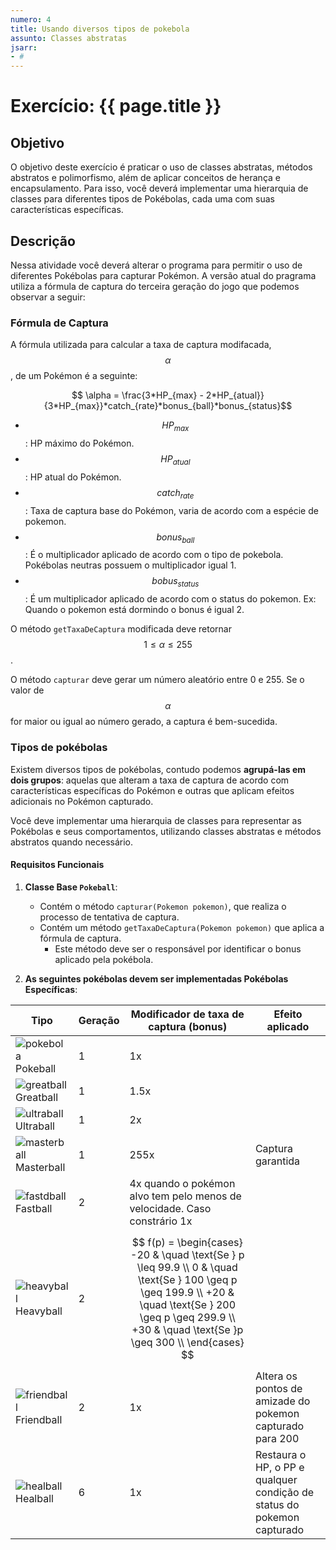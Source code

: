 ```yaml
---
numero: 4
title: Usando diversos tipos de pokebola
assunto: Classes abstratas
jsarr:
- # 
---
```



# Exercício: {{ page.title }}

## Objetivo

O objetivo deste exercício é praticar o uso de classes abstratas, métodos abstratos e polimorfismo, além de aplicar conceitos de herança e encapsulamento. 
Para isso, você deverá implementar uma hierarquia de classes para diferentes tipos de Pokébolas, cada uma com suas características específicas.

## Descrição

Nessa atividade você deverá alterar o programa para permitir o uso de diferentes Pokébolas para capturar Pokémon.
A versão atual do pragrama utiliza a fórmula de captura do terceira geração do jogo que podemos observar a seguir:

### Fórmula de Captura
A fórmula utilizada para calcular a taxa de captura modifacada, $$ \alpha $$ , de um Pokémon é a seguinte:

$$  \alpha =  \frac{3*HP_{max} - 2*HP_{atual}}{3*HP_{max}}*catch_{rate}*bonus_{ball}*bonus_{status}$$


- $$ HP_{max} $$ : HP máximo do Pokémon.
- $$ HP_{atual} $$ : HP atual do Pokémon.
- $$ catch_{rate} $$ : Taxa de captura base do Pokémon, varia de acordo com a espécie de pokemon.
- $$ bonus_{ball} $$ : É o multiplicador aplicado de acordo com o tipo de pokebola. Pokébolas neutras possuem o multiplicador igual 1.
- $$ bobus_{status} $$ : É um multiplicador aplicado de acordo com o status do pokemon. Ex: Quando o pokemon está dormindo o bonus é igual 2.

O método `getTaxaDeCaptura` modificada deve retornar $$ 1 \leq \alpha \leq 255 $$.

O método `capturar` deve gerar um número aleatório entre 0 e 255. Se o valor de $$ \alpha $$ for maior ou igual ao número gerado, a captura é bem-sucedida.

### Tipos de pokébolas

Existem diversos tipos de pokébolas, contudo podemos **agrupá-las em dois grupos**: aquelas que alteram a taxa de captura de acordo com características específicas do Pokémon e outras que aplicam efeitos adicionais no Pokémon capturado.

Você deve implementar uma hierarquia de classes para representar as Pokébolas e seus comportamentos, utilizando classes abstratas e métodos abstratos quando necessário.

#### Requisitos Funcionais

1. **Classe Base `Pokeball`**:
   - Contém o método `capturar(Pokemon pokemon)`, que realiza o processo de tentativa de captura.
   - Contém um método `getTaxaDeCaptura(Pokemon pokemon)` que aplica a fórmula de captura.
     - Este método deve ser o responsável por identificar o bonus aplicado pela pokébola.

2. **As seguintes pokébolas devem ser implementadas Pokébolas Específicas**:

| Tipo | Geração | Modificador de taxa de captura (bonus) | Efeito aplicado |
|---|---|---|---|
|![pokebola](https://archives.bulbagarden.net/media/upload/0/00/Bag_Pok%C3%A9_Ball_SV_Sprite.png) Pokeball | 1 | 1x | |
|![greatball](https://archives.bulbagarden.net/media/upload/5/54/Bag_Great_Ball_SV_Sprite.png) Greatball | 1 | 1.5x | |
|![ultraball](https://archives.bulbagarden.net/media/upload/5/55/Bag_Ultra_Ball_SV_Sprite.png) Ultraball | 1 | 2x | |
|![masterball](https://archives.bulbagarden.net/media/upload/a/a6/Bag_Master_Ball_SV_Sprite.png) Masterball | 1 | 255x | Captura garantida |
|![fastdball](https://archives.bulbagarden.net/media/upload/3/3c/Bag_Fast_Ball_SV_Sprite.png) Fastball | 2 | 4x quando o pokémon alvo tem pelo menos de velocidade. Caso constrário 1x | |
|![heavyball](https://archives.bulbagarden.net/media/upload/4/46/Bag_Heavy_Ball_SV_Sprite.png) Heavyball | 2 | $$ f(p) = \begin{cases}    -20      & \quad \text{Se } p \leq 99.9 \\   0  & \quad \text{Se } 100 \geq p \geq 199.9 \\  +20  & \quad \text{Se } 200 \geq p \geq 299.9 \\  +30  & \quad \text{Se }p \geq 300 \\  \end{cases}  $$ | | 
|![friendball](https://archives.bulbagarden.net/media/upload/4/4c/Bag_Friend_Ball_SV_Sprite.png) Friendball| 2 | 1x | Altera os pontos de amizade do pokemon capturado para 200 |
|![healball](https://archives.bulbagarden.net/media/upload/f/fa/Bag_Heal_Ball_SV_Sprite.png) Healball | 6 | 1x | Restaura o HP, o PP e qualquer condição de status do pokemon capturado |

